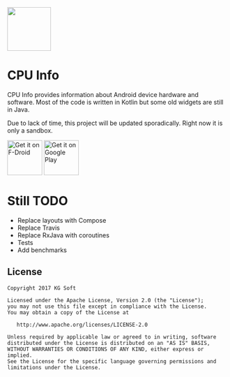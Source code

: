 <img src="info/icon_glow.png" width="100" height="100" />

CPU Info<br/>
========
CPU Info provides information about Android device hardware and software.
Most of the code is written in Kotlin but some old widgets are still in
Java.

Due to lack of time, this project will be updated sporadically. Right now it is only a sandbox. 

[<img src="https://f-droid.org/badge/get-it-on.png"
     alt="Get it on F-Droid"
     height="80">](https://f-droid.org/packages/com.kgurgul.cpuinfo/)
[<img src="https://play.google.com/intl/en_us/badges/images/generic/en-play-badge.png"
     alt="Get it on Google Play"
     height="80">](https://play.google.com/store/apps/details?id=com.kgurgul.cpuinfo)

Still TODO
==========
* Replace layouts with Compose
* Replace Travis
* Replace RxJava with coroutines
* Tests
* Add benchmarks

License
-------
    Copyright 2017 KG Soft

    Licensed under the Apache License, Version 2.0 (the "License");
    you may not use this file except in compliance with the License.
    You may obtain a copy of the License at

       http://www.apache.org/licenses/LICENSE-2.0

    Unless required by applicable law or agreed to in writing, software
    distributed under the License is distributed on an "AS IS" BASIS,
    WITHOUT WARRANTIES OR CONDITIONS OF ANY KIND, either express or implied.
    See the License for the specific language governing permissions and
    limitations under the License.
